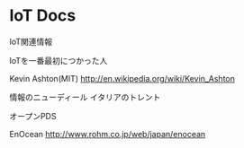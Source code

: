 IoT Docs
=======

IoT関連情報　

IoTを一番最初につかった人

Kevin Ashton(MIT)
http://en.wikipedia.org/wiki/Kevin_Ashton

情報のニューディール
イタリアのトレント

オープンPDS

EnOcean
http://www.rohm.co.jp/web/japan/enocean